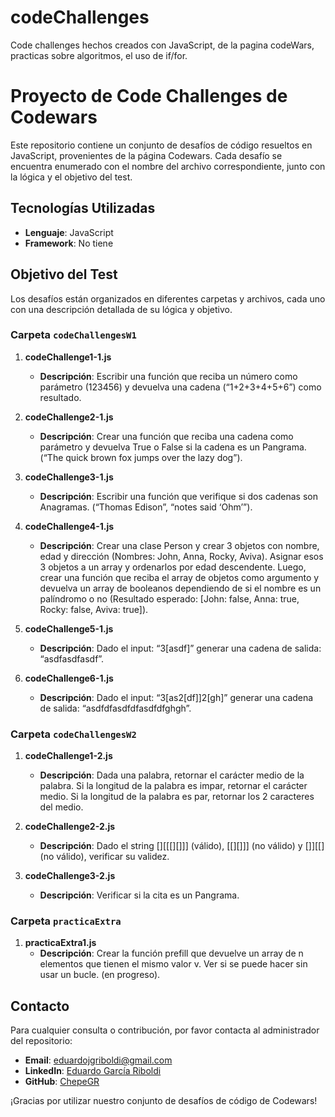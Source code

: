 # codeChallenges
 Code challenges hechos creados con JavaScript, de la pagina codeWars, practicas sobre algoritmos, el uso de if/for.

 # Proyecto de Code Challenges de Codewars

Este repositorio contiene un conjunto de desafíos de código resueltos en JavaScript, provenientes de la página Codewars. Cada desafío se encuentra enumerado con el nombre del archivo correspondiente, junto con la lógica y el objetivo del test.

## Tecnologías Utilizadas

- **Lenguaje**: JavaScript
- **Framework**: No tiene

## Objetivo del Test

Los desafíos están organizados en diferentes carpetas y archivos, cada uno con una descripción detallada de su lógica y objetivo.

### Carpeta `codeChallengesW1`

1. **codeChallenge1-1.js**
   - **Descripción**: Escribir una función que reciba un número como parámetro (123456) y devuelva una cadena (“1+2+3+4+5+6”) como resultado.

2. **codeChallenge2-1.js**
   - **Descripción**: Crear una función que reciba una cadena como parámetro y devuelva True o False si la cadena es un Pangrama. (“The quick brown fox jumps over the lazy dog”).

3. **codeChallenge3-1.js**
   - **Descripción**: Escribir una función que verifique si dos cadenas son Anagramas. (“Thomas Edison”, “notes said ‘Ohm’”).

4. **codeChallenge4-1.js**
   - **Descripción**: Crear una clase Person y crear 3 objetos con nombre, edad y dirección (Nombres: John, Anna, Rocky, Aviva). Asignar esos 3 objetos a un array y ordenarlos por edad descendente. Luego, crear una función que reciba el array de objetos como argumento y devuelva un array de booleanos dependiendo de si el nombre es un palíndromo o no (Resultado esperado: [John: false, Anna: true, Rocky: false, Aviva: true]).

5. **codeChallenge5-1.js**
   - **Descripción**: Dado el input: “3[asdf]” generar una cadena de salida: “asdfasdfasdf”.

6. **codeChallenge6-1.js**
   - **Descripción**: Dado el input: “3[as2[df]]2[gh]” generar una cadena de salida: “asdfdfasdfdfasdfdfghgh”.

### Carpeta `codeChallengesW2`

1. **codeChallenge1-2.js**
   - **Descripción**: Dada una palabra, retornar el carácter medio de la palabra. Si la longitud de la palabra es impar, retornar el carácter medio. Si la longitud de la palabra es par, retornar los 2 caracteres del medio.

2. **codeChallenge2-2.js**
   - **Descripción**: Dado el string [][[[][]]] (válido), [[][]]] (no válido) y []][[] (no válido), verificar su validez.

3. **codeChallenge3-2.js**
   - **Descripción**: Verificar si la cita es un Pangrama.

### Carpeta `practicaExtra`

1. **practicaExtra1.js**
   - **Descripción**: Crear la función prefill que devuelve un array de n elementos que tienen el mismo valor v. Ver si se puede hacer sin usar un bucle. (en progreso).

## Contacto

Para cualquier consulta o contribución, por favor contacta al administrador del repositorio:

- **Email**: eduardojgriboldi@gmail.com
- **LinkedIn**: [Eduardo García Riboldi](https://www.linkedin.com/in/eduardo-garcia-riboldi-36803a222)
- **GitHub**: [ChepeGR](https://github.com/ChepeGR)

¡Gracias por utilizar nuestro conjunto de desafíos de código de Codewars!
